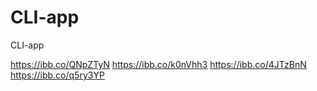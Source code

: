 # CLI-app
CLI-app

https://ibb.co/QNpZTyN
https://ibb.co/k0nVhh3
https://ibb.co/4JTzBnN
https://ibb.co/q5ry3YP
